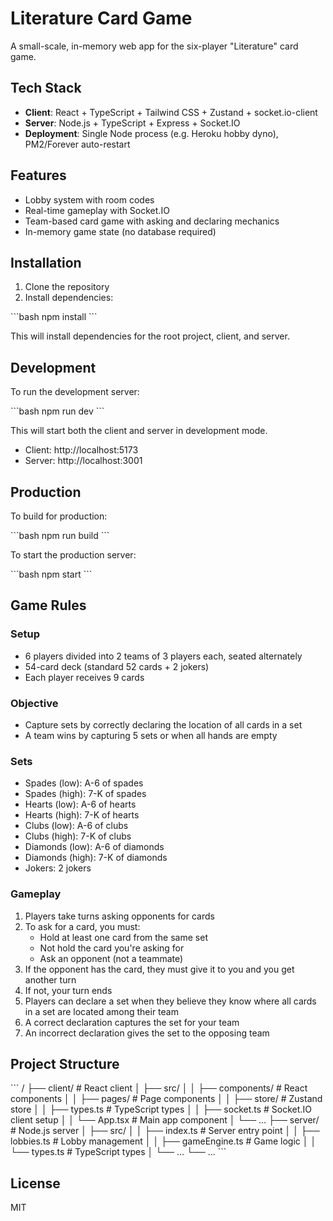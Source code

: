 # Literature Card Game

A small-scale, in-memory web app for the six-player "Literature" card game.

## Tech Stack

- **Client**: React + TypeScript + Tailwind CSS + Zustand + socket.io-client
- **Server**: Node.js + TypeScript + Express + Socket.IO
- **Deployment**: Single Node process (e.g. Heroku hobby dyno), PM2/Forever auto-restart

## Features

- Lobby system with room codes
- Real-time gameplay with Socket.IO
- Team-based card game with asking and declaring mechanics
- In-memory game state (no database required)

## Installation

1. Clone the repository
2. Install dependencies:

\`\`\`bash
npm install
\`\`\`

This will install dependencies for the root project, client, and server.

## Development

To run the development server:

\`\`\`bash
npm run dev
\`\`\`

This will start both the client and server in development mode.

- Client: http://localhost:5173
- Server: http://localhost:3001

## Production

To build for production:

\`\`\`bash
npm run build
\`\`\`

To start the production server:

\`\`\`bash
npm start
\`\`\`

## Game Rules

### Setup
- 6 players divided into 2 teams of 3 players each, seated alternately
- 54-card deck (standard 52 cards + 2 jokers)
- Each player receives 9 cards

### Objective
- Capture sets by correctly declaring the location of all cards in a set
- A team wins by capturing 5 sets or when all hands are empty

### Sets
- Spades (low): A-6 of spades
- Spades (high): 7-K of spades
- Hearts (low): A-6 of hearts
- Hearts (high): 7-K of hearts
- Clubs (low): A-6 of clubs
- Clubs (high): 7-K of clubs
- Diamonds (low): A-6 of diamonds
- Diamonds (high): 7-K of diamonds
- Jokers: 2 jokers

### Gameplay
1. Players take turns asking opponents for cards
2. To ask for a card, you must:
   - Hold at least one card from the same set
   - Not hold the card you're asking for
   - Ask an opponent (not a teammate)
3. If the opponent has the card, they must give it to you and you get another turn
4. If not, your turn ends
5. Players can declare a set when they believe they know where all cards in a set are located among their team
6. A correct declaration captures the set for your team
7. An incorrect declaration gives the set to the opposing team

## Project Structure

\`\`\`
/
├── client/                # React client
│   ├── src/
│   │   ├── components/    # React components
│   │   ├── pages/         # Page components
│   │   ├── store/         # Zustand store
│   │   ├── types.ts       # TypeScript types
│   │   ├── socket.ts      # Socket.IO client setup
│   │   └── App.tsx        # Main app component
│   └── ...
├── server/                # Node.js server
│   ├── src/
│   │   ├── index.ts       # Server entry point
│   │   ├── lobbies.ts     # Lobby management
│   │   ├── gameEngine.ts  # Game logic
│   │   └── types.ts       # TypeScript types
│   └── ...
└── ...
\`\`\`

## License

MIT
